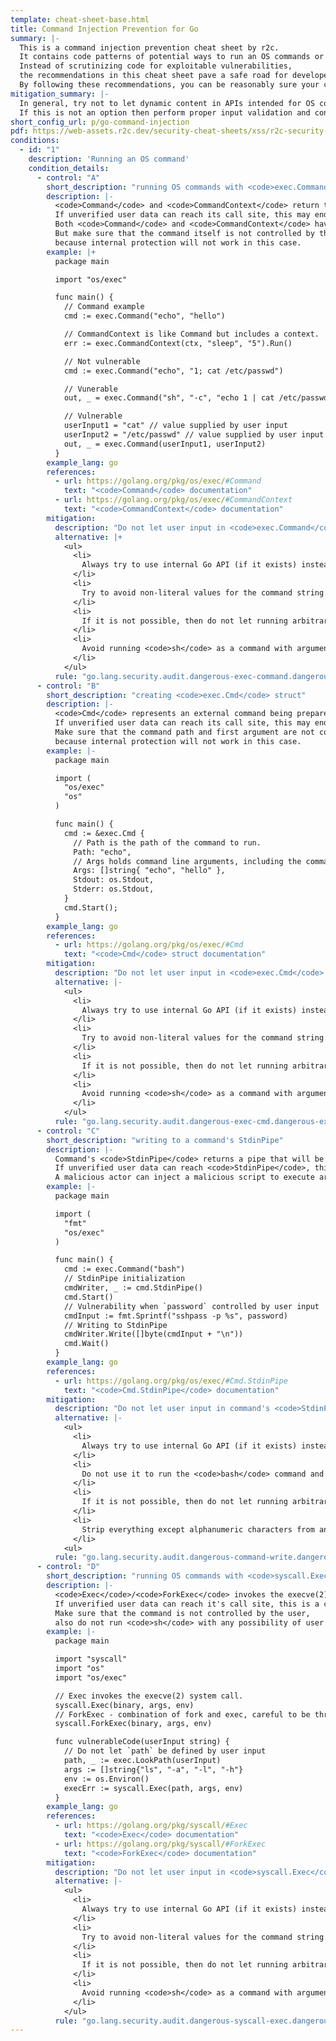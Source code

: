 ```yaml
---
template: cheat-sheet-base.html
title: Command Injection Prevention for Go
summary: |-
  This is a command injection prevention cheat sheet by r2c.
  It contains code patterns of potential ways to run an OS commands or code in an application.
  Instead of scrutinizing code for exploitable vulnerabilities,
  the recommendations in this cheat sheet pave a safe road for developers that mitigates the possibility of Command injection in your code.
  By following these recommendations, you can be reasonably sure your code is free of Command injection.
mitigation_summary: |-
  In general, try not to let dynamic content in APIs intended for OS command execution.
  If this is not an option then perform proper input validation and contextually escape user data.
short_config_url: p/go-command-injection
pdf: https://web-assets.r2c.dev/security-cheat-sheets/xss/r2c-security-cheat-sheet-xss-prevention-for-django.pdf
conditions:
  - id: "1"
    description: 'Running an OS command'
    condition_details:
      - control: "A"
        short_description: "running OS commands with <code>exec.Command()</code>"
        description: |-
          <code>Command</code> and <code>CommandContext</code> return the Cmd struct to execute the named program with the given arguments.
          If unverified user data can reach its call site, this may end up in a command injection vulnerability.
          Both <code>Command</code> and <code>CommandContext</code> have built-in protections that will not let command arguments cause trouble.
          But make sure that the command itself is not controlled by the user, also do not use <code>sh</code>,
          because internal protection will not work in this case.
        example: |+
          package main

          import "os/exec"

          func main() {
            // Command example
            cmd := exec.Command("echo", "hello")

            // CommandContext is like Command but includes a context.
            err := exec.CommandContext(ctx, "sleep", "5").Run()

            // Not vulnerable
            cmd := exec.Command("echo", "1; cat /etc/passwd")

            // Vunerable
            out, _ = exec.Command("sh", "-c", "echo 1 | cat /etc/passwd").Output()

            // Vulnerable
            userInput1 = "cat" // value supplied by user input
            userInput2 = "/etc/passwd" // value supplied by user input
            out, _ = exec.Command(userInput1, userInput2)
          }
        example_lang: go
        references:
          - url: https://golang.org/pkg/os/exec/#Command
            text: "<code>Command</code> documentation"
          - url: https://golang.org/pkg/os/exec/#CommandContext
            text: "<code>CommandContext</code> documentation"
        mitigation:
          description: "Do not let user input in <code>exec.Command</code> and <code>exec.CommandContext</code> functions"
          alternative: |+
            <ul>
              <li>
                Always try to use internal Go API (if it exists) instead of running an OS command.
              </li>
              <li>
                Try to avoid non-literal values for the command string.
              </li>
              <li>
                If it is not possible, then do not let running arbitrary commands, use a white list for inputs.
              </li>
              <li>
                Avoid running <code>sh</code> as a command with arguments, if it is not possible - strip everything except alphanumeric characters from an input provided for the command string and arguments.
              </li>
            </ul>
          rule: "go.lang.security.audit.dangerous-exec-command.dangerous-exec-command"
      - control: "B"
        short_description: "creating <code>exec.Cmd</code> struct"
        description: |-
          <code>Cmd</code> represents an external command being prepared or run.
          If unverified user data can reach its call site, this may end up in a command injection vulnerability.
          Make sure that the command path and first argument are not controlled by the user, also do not use <code>sh</code>,
          because internal protection will not work in this case.
        example: |-
          package main

          import (
            "os/exec"
            "os"
          )

          func main() {
            cmd := &exec.Cmd {
              // Path is the path of the command to run.
              Path: "echo",
              // Args holds command line arguments, including the command as Args[0].
              Args: []string{ "echo", "hello" },
              Stdout: os.Stdout,
              Stderr: os.Stdout,
            }
            cmd.Start();
          }
        example_lang: go
        references:
          - url: https://golang.org/pkg/os/exec/#Cmd
            text: "<code>Cmd</code> struct documentation"
        mitigation:
          description: "Do not let user input in <code>exec.Cmd</code> struct"
          alternative: |-
            <ul>
              <li>
                Always try to use internal Go API (if it exists) instead of running an OS command.
              </li>
              <li>
                Try to avoid non-literal values for the command string.
              </li>
              <li>
                If it is not possible, then do not let running arbitrary commands, use a white list for inputs.
              </li>
              <li>
                Avoid running <code>sh</code> as a command with arguments, if it is not possible - strip everything except alphanumeric characters from an input provided for the command string and arguments.
              </li>
            </ul>
          rule: "go.lang.security.audit.dangerous-exec-cmd.dangerous-exec-cmd"
      - control: "C"
        short_description: "writing to a command's StdinPipe"
        description: |-
          Command's <code>StdinPipe</code> returns a pipe that will be connected to the command's standard input when it starts.
          If unverified user data can reach <code>StdinPipe</code>, this is a command injection vulnerability.
          A malicious actor can inject a malicious script to execute arbitrary code.
        example: |-
          package main

          import (
            "fmt"
            "os/exec"
          )

          func main() {
            cmd := exec.Command("bash")
            // StdinPipe initialization
            cmdWriter, _ := cmd.StdinPipe() 
            cmd.Start()
            // Vulnerability when `password` controlled by user input
            cmdInput := fmt.Sprintf("sshpass -p %s", password)
            // Writing to StdinPipe
            cmdWriter.Write([]byte(cmdInput + "\n"))
            cmd.Wait()
          }
        example_lang: go
        references:
          - url: https://golang.org/pkg/os/exec/#Cmd.StdinPipe
            text: "<code>Cmd.StdinPipe</code> documentation"
        mitigation:
          description: "Do not let user input in command's <code>StdinPipe</code>"
          alternative: |-
            <ul>
              <li>
                Always try to use internal Go API (if it exists) instead of running an OS command.
              </li>
              <li>
                Do not use it to run the <code>bash</code> command and to avoid non-literal values for the command string.
              </li>
              <li>
                If it is not possible, then do not let running arbitrary commands, use a white list for inputs.
              </li>
              <li>
                Strip everything except alphanumeric characters from an input provided for the StdinPipe input.
              </li>
            <ul>
          rule: "go.lang.security.audit.dangerous-command-write.dangerous-command-write"
      - control: "D"
        short_description: "running OS commands with <code>syscall.Exec()</code>"
        description: |-
          <code>Exec</code>/<code>ForkExec</code> invokes the execve(2) system call.
          If unverified user data can reach it's call site, this is a command injection vulnerability.
          Make sure that the command is not controlled by the user,
          also do not run <code>sh</code> with any possibility of user input involved in command arguments.
        example: |-
          package main

          import "syscall"
          import "os"
          import "os/exec"

          // Exec invokes the execve(2) system call.
          syscall.Exec(binary, args, env)
          // ForkExec - combination of fork and exec, careful to be thread safe.
          syscall.ForkExec(binary, args, env)

          func vulnerableCode(userInput string) {
            // Do not let `path` be defined by user input
            path, _ := exec.LookPath(userInput)
            args := []string{"ls", "-a", "-l", "-h"}
            env := os.Environ()
            execErr := syscall.Exec(path, args, env)
          }
        example_lang: go
        references:
          - url: https://golang.org/pkg/syscall/#Exec
            text: "<code>Exec</code> documentation"
          - url: https://golang.org/pkg/syscall/#ForkExec
            text: "<code>ForkExec</code> documentation"
        mitigation:
          description: "Do not let user input in <code>syscall.Exec</code> and <code>syscall.ForkExec</code> functions"
          alternative: |-
            <ul>
              <li>
                Always try to use internal Go API (if it exists) instead of running an OS command.
              </li>
              <li>
                Try to avoid non-literal values for the command string.
              </li>
              <li>
                If it is not possible, then do not let running arbitrary commands, use a white list for inputs.
              </li>
              <li>
                Avoid running <code>sh</code> as a command with arguments, if it is not possible - strip everything except alphanumeric characters from an input provided for the command string and arguments.
              </li>
            </ul>
          rule: "go.lang.security.audit.dangerous-syscall-exec.dangerous-syscall-exec"
---
```

